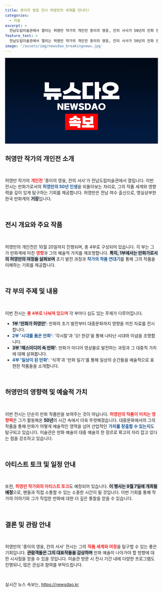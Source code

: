 ```yaml
---
title: 종이의 영웅 전시 허영만의 세계를 만나다!
categories:
  - 미술
excerpt: >
  전남도립미술관에서 열리는 허영만 작가의 개인전 종이의 영웅, 칸의 서사가 50년의 만화 인생을 조명합니다. 9월 7일, 특별 아티스트 토크와 함께 다채로운 만화 세상이 펼쳐집니다! 놓치지 마세요!
feature_text: >
  전남도립미술관에서 열리는 허영만 작가의 개인전 종이의 영웅, 칸의 서사가 50년의 만화 인생을 조명합니다. 9월 7일, 특별 아티스트 토크와 함께 다채로운 만화 세상이 펼쳐집니다! 놓치지 마세요!
image: '/assets/img/newsdao_breakingnews.jpg'
---
```


<p><img src="/assets/img/newsdao_breakingnews.jpg" alt="cryptoinkorea 속보" /></p>

<h2 data-ke-size="size26">허영만 작가의 개인전 소개</h2>

<p data-ke-size="size16">&nbsp;</p>

<p>허영만 작가의 <b><span style="color: #ee2323;">개인전</span></b> '종이의 영웅, 칸의 서사'가 전남도립미술관에서 열립니다. 이번 전시는 만화가로서의 <b><span style="color: #1a5490;">허영만의 50년 인생</span></b>을 되돌아보는 자리로, 그의 작품 세계와 영향력을 깊이 있게 탐구하는 기회를 제공합니다. 허영만은 전남 여수 출신으로, 명실상부한 한국 만화계의 <b><span style="background-color: #21538527;">거장</span></b>입니다. </p>

<p data-ke-size="size16">&nbsp;</p>

<h2 data-ke-size="size26">전시 개요와 주요 작품</h2>

<p data-ke-size="size16">&nbsp;</p>

<p>허영만의 개인전은 10월 20일까지 진행되며, 총 4부로 구성되어 있습니다. 각 부는 그가 만화계에 미친 <b><span style="color: #ee2323;">영향</span></b>과 그의 예술적 가치를 재조명합니다. <b><span style="background-color: #21538527;">특히, 1부에서는 만화가로서의 허영만의 여정을 살펴보며</span></b> 초기 발전 과정과 <b><span style="color: #1a5490;">작가의 작품 연대기</span></b>를 통해 그의 작품을 이해하는 기회를 제공합니다.</p>

<p data-ke-size="size16">&nbsp;</p>

<h2 data-ke-size="size26">각 부의 주제 및 내용</h2>

<p data-ke-size="size16">&nbsp;</p>

<p>이번 전시는 <b><span style="color: #ee2323;">총 4부로 나눠져 있으며</span></b> 각 부마다 심도 있는 주제가 다루어집니다. </p>

<ul>
    <li><b><span style="background-color: #21538527;">1부 '만화가 허영만'</span></b>: 만화의 초기 발전부터 대중문화까지 영향을 끼친 자료를 전시합니다.</li>
    <li><b><span style="color: #1a5490;">2부 '시대를 품은 만화'</span></b>: '각시탈'과 '오! 한강'을 통해 나타난 시대와 이념을 조명합니다.</li>
    <li><b><span style="background-color: #21538527;">3부 '매스미디어 속 만화'</span></b>: 만화가 미디어 영상물로 발전하는 과정과 그 대중적 가치에 대해 살펴봅니다.</li>
    <li><b><span style="color: #1a5490;">4부 '일상이 된 만화'</span></b>: '식객'과 '만화 일기'를 통해 일상의 순간들을 예술적으로 표현한 작품들을 소개합니다.</li>
</ul>

<p data-ke-size="size16">&nbsp;</p>

<h2 data-ke-size="size26">허영만의 영향력 및 예술적 가치</h2>

<p data-ke-size="size16">&nbsp;</p>

<p>이번 전시는 단순히 만화 작품만을 보여주는 것이 아닙니다. <b><span style="color: #ee2323;">허영만의 작품이 미치는 영향력</span></b>은 그가 활동해온 <b><span style="background-color: #21538527;">50년</span></b>의 시간 속에서 더욱 뚜렷해졌습니다. 대중문화에서의 그의 작품을 통해 만화가 어떻게 예술적인 영역을 넘어 산업적인 <b><span style="color: #1a5490;">가치를 창출할 수 있는지</span></b>도 탐구되고 있습니다. 미술관은 만화 예술이 대중 예술의 한 장르로 확고히 자리 잡고 있다는 점을 강조하고 있습니다.</p>

<p data-ke-size="size16">&nbsp;</p>

<h2 data-ke-size="size26">아티스트 토크 및 일정 안내</h2>

<p data-ke-size="size16">&nbsp;</p>

<p>또한, <b><span style="color: #ee2323;">허영만 작가와의 아티스트 토크</span></b>도 예정되어 있습니다. <b><span style="background-color: #21538527;">이 행사는 9월 7일에 개최될 예정</span></b>으로, 팬들과 직접 소통할 수 있는 소중한 시간이 될 것입니다. 이번 기회를 통해 작가의 이야기와 그가 작업한 만화에 대한 더 깊은 통찰을 얻을 수 있습니다.</p>

<p data-ke-size="size16">&nbsp;</p>

<h2 data-ke-size="size26">결론 및 관람 안내</h2>

<p data-ke-size="size16">&nbsp;</p>

<p>허영만의 '종이의 영웅, 칸의 서사' 전시는 그의 <b><span style="color: #ee2323;">작품 세계와 여정</span></b>을 탐구할 수 있는 좋은 기회입니다. <b><span style="background-color: #21538527;">관람객들은 그의 대표작들을 감상하며</span></b> 만화 예술이 나아가야 할 방향에 대한 시사점을 얻을 수 있을 것입니다. 미술관 방문 시 전시 기간 내에 다양한 프로그램도 진행되니, 많은 관심과 참여를 부탁드립니다.</p>

<p data-ke-size="size16">&nbsp;</p>
실시간 뉴스 속보는, <a href="https://newsdao.kr" rel="dofollow">https://newsdao.kr</a>


